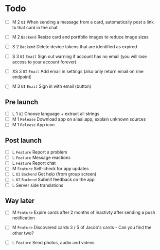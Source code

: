 
Todo
====

 * [ ] M 2 `UI` When sending a message from a card, automatically post a link to that card in the chat

 * [ ] M 2 `Backend` Resize card and portfolio images to reduce image sizes
 * [ ] S 2 `Backend` Delete device tokens that are identified as expired

 * [ ] S 3 `UI` `Email` Sign out warning if account has no email (you will lose access to your account forever)
 * [ ] XS 3 `UI` `Email` Add email in settings (also only return email on /me endpoint)
 * [ ] M 3 `UI` `Email` Sign in with email (button)

Pre launch
----------

 * [ ] L 1 `UI` Choose language + extract all strings
 * [ ] M 1 `Release` Download app on ailaai.app, explain unknown sources
 * [ ] M 1 `Release` App icon

Post launch
-----------

 * [ ] L `Feature` Report a problem
 * [ ] L `Feature` Message reactions
 * [ ] L `Feature` Report chat
 * [ ] M `Feature` Self-check for app updates
 * [ ] L `UI` `Backend` Get help (from group screen)
 * [ ] L `UI` `Backend` Submit feedback on the app
 * [ ] L Server side translations

Way later
---------

 * [ ] M `Feature` Expire cards after 2 months of inactivty after sending a push notification
 * [ ] M `Feature` Discovered cards 3 / 5 of Jacob's cards - Can you find the other two?
 * [ ] L `Feature` Send photos, audio and videos

